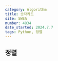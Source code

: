 ```yaml
---
category: Algorithm
title: 숫자카드
site: SWEA
number: 4834
date_started: 2024.7.7
tags: Python, 정렬
---
```


## 정렬
